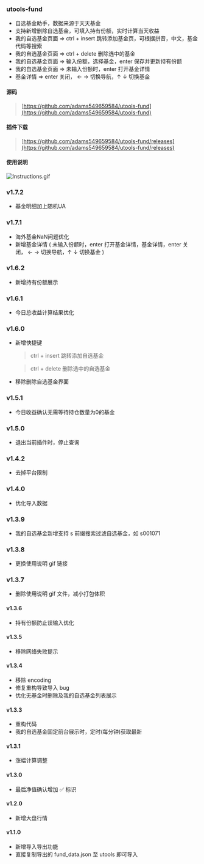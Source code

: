 ### utools-fund

- 自选基金助手，数据来源于天天基金
- 支持新增删除自选基金，可填入持有份额，实时计算当天收益
- 我的自选基金页面 => ctrl + insert 跳转添加基金页，可根据拼音，中文，基金代码等搜索
- 我的自选基金页面 => ctrl + delete 删除选中的基金
- 我的自选基金页面 => 输入份额，选择基金，enter 保存并更新持有份额
- 我的自选基金页面 => 未输入份额时，enter 打开基金详情
- 基金详情 => enter 关闭， ← → 切换导航，↑ ↓ 切换基金

#### 源码

> [https://github.com/adams549659584/utools-fund](https://github.com/adams549659584/utools-fund)

#### 插件下载

> [https://github.com/adams549659584/utools-fund/releases](https://github.com/adams549659584/utools-fund/releases)

#### 使用说明

![Instructions.gif](https://s1.ax1x.com/2020/08/19/dQ8R3t.gif)

### v1.7.2

- 基金明细加上随机UA

### v1.7.1

- 海外基金NaN问题优化
- 新增基金详情 ( 未输入份额时，enter 打开基金详情，基金详情，enter 关闭， ← → 切换导航，↑ ↓ 切换基金 )

### v1.6.2

- 新增持有份额展示

### v1.6.1

- 今日总收益计算结果优化

### v1.6.0

- 新增快捷键

  > ctrl + insert 跳转添加自选基金

  > ctrl + delete 删除选中的自选基金

- 移除删除自选基金界面

### v1.5.1

- 今日收益确认无需等待持仓数量为0的基金

### v1.5.0

- 退出当前插件时，停止查询

### v1.4.2

- 去掉平台限制

### v1.4.0

- 优化导入数据

### v1.3.9

- 我的自选基金新增支持 s 前缀搜索过滤自选基金，如 s001071

### v1.3.8

- 更换使用说明 gif 链接

### v1.3.7

- 删除使用说明 gif 文件，减小打包体积

#### v1.3.6

- 持有份额防止误输入优化

#### v1.3.5

- 移除网络失败提示

#### v1.3.4

- 移除 encoding
- 修复重构导致导入 bug
- 优化无基金时删除及我的自选基金列表展示

#### v1.3.3

- 重构代码
- 我的自选基金固定前台展示时，定时(每分钟)获取最新

#### v1.3.1

- 涨幅计算调整

#### v1.3.0

- 最后净值确认增加 ✅ 标识

#### v1.2.0

- 新增大盘行情

#### v1.1.0

- 新增导入导出功能
- 直接复制导出的 fund_data.json 至 utools 即可导入
